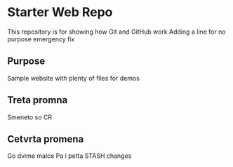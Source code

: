 # Starter Web Repo

This repository is for showing how Git and GitHub work
Adding a line for no purpose 
emergency fix
## Purpose

Sample website with plenty of files for demos

## Treta promna
Smeneto so CR
## Cetvrta promena
Go dvime malce
Pa i petta
STASH changes
